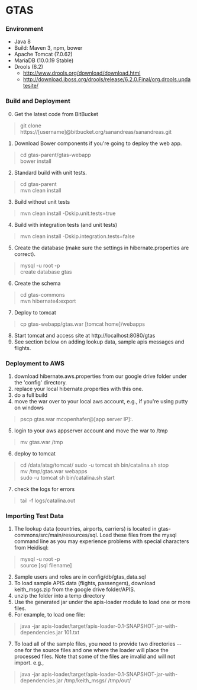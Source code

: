 # GTAS

### Environment

* Java 8 
* Build: Maven 3, npm, bower
* Apache Tomcat (7.0.62)
* MariaDB (10.0.19 Stable)
* Drools (6.2)
    * http://www.drools.org/download/download.html
    * http://download.jboss.org/drools/release/6.2.0.Final/org.drools.updatesite/

### Build and Deployment

0. Get the latest code from BitBucket
> git clone https://[username]@bitbucket.org/sanandreas/sanandreas.git
1. Download Bower components if you're going to deploy the web app.
> cd gtas-parent/gtas-webapp    
bower install 
2. Standard build with unit tests.  
> cd gtas-parent  
mvn clean install
3. Build without unit tests
> mvn clean install -Dskip.unit.tests=true
4. Build with integration tests (and unit tests)
> mvn clean install -Dskip.integration.tests=false
5. Create the database (make sure the settings in hibernate.properties are correct).
> mysql -u root -p  
create database gtas
6. Create the schema
> cd gtas-commons  
mvn hibernate4:export
7. Deploy to tomcat
> cp gtas-webapp/gtas.war [tomcat home]/webapps
8. Start tomcat and access site at http://localhost:8080/gtas
9. See section below on adding lookup data, sample apis messages and flights.

### Deployment to AWS

1. download hibernate.aws.properties from our google drive folder under the 'config' directory.
2. replace your local hibernate.properties with this one.
3. do a full build
4. move the war over to your local aws account, e.g., if you're using putty on windows
> pscp gtas.war mcopenhafer@[app server IP]:.
5. login to your aws appserver account and move the war to /tmp
> mv gtas.war /tmp
6. deploy to tomcat
> cd /data/atsg/tomcat/
sudo -u tomcat sh bin/catalina.sh stop  
mv /tmp/gtas.war webapps  
sudo -u tomcat sh bin/catalina.sh start  
7. check the logs for errors  
> tail -f logs/catalina.out

### Importing Test Data

1. The lookup data (countries, airports, carriers) is located in gtas-commons/src/main/resources/sql.  Load these files from the mysql command line as you may experience problems with special characters from Heidisql:
> mysql -u root -p  
source [sql filename]
2. Sample users and roles are in config/db/gtas_data.sql 
3. To load sample APIS data (flights, passengers), download keith_msgs.zip from the google drive folder/APIS.
4. unzip the folder into a temp directory
5. Use the generated jar under the apis-loader module to load one or more files.
6. For example, to load one file:
> java -jar apis-loader/target/apis-loader-0.1-SNAPSHOT-jar-with-dependencies.jar 101.txt
7. To load all of the sample files, you need to provide two directories -- one for the source files and one where the loader will place the processed files.  Note that some of the files are invalid and will not import.  e.g.,
> java -jar apis-loader/target/apis-loader-0.1-SNAPSHOT-jar-with-dependencies.jar /tmp/keith_msgs/ /tmp/out/